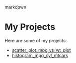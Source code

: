 markdown
# My Projects
Here are some of my projects:

- [scatter_plot_mpg_vs_wt_plot](project1.md)
- [histogram_mpg_cyl_mtcars](project2.md)

